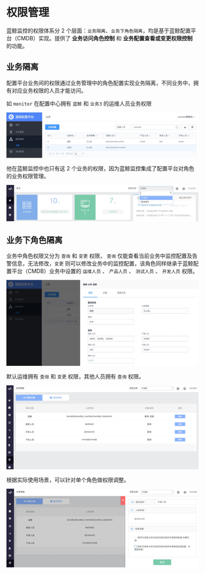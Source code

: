 # 权限管理

蓝鲸监控的权限体系分 2 个层面：`业务隔离`、`业务下角色隔离`，均是基于蓝鲸配置平台（CMDB）实现。提供了 **业务访问角色控制** 和  **业务配置查看或变更权限控制** 的功能。

## 业务隔离

配置平台业务间的权限通过业务管理中的角色配置实现业务隔离，不同业务中，拥有对应业务权限的人员才能访问。

如 `monitor` 在配置中心拥有 `蓝鲸` 和 `业务3` 的运维人员业务权限

![](../media/15366502177069.jpg)

他在蓝鲸监控中也只有这 2 个业务的权限，因为蓝鲸监控集成了配置平台对角色的业务权限管理。

![](../media/15366501008132.jpg)

## 业务下角色隔离

业务中角色权限又分为 `查询` 和 `变更` 权限， `查询` 仅能查看当前业务中监控配置及告警信息，无法修改，`变更` 则可以修改业务中的监控配置，该角色同样继承于蓝鲸配置平台（CMDB）业务中设置的 `运维人员` 、 `产品人员` 、 `测试人员` 、 `开发人员` 权限。

![](../media/15366501925075.jpg)

默认运维拥有 `查询` 和 `变更` 权限，其他人员拥有 `查询` 权限。

![](../media/15366502446589.jpg)

根据实际使用场景，可以针对单个角色做权限调整。

![](../media/15366502906499.jpg)
